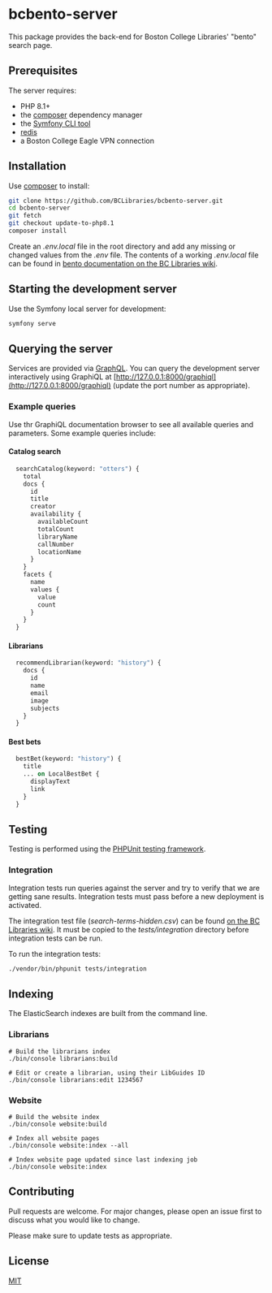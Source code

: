 # bcbento-server

This package provides the back-end for Boston College Libraries' "bento" search page.

## Prerequisites

The server requires:

* PHP 8.1+
* the [composer](https://getcomposer.org/doc/00-intro.md#installation-linux-unix-macos) dependency manager
* the [Symfony CLI tool](https://symfony.com/download)
* [redis](https://redis.io/)
* a Boston College Eagle VPN connection

## Installation

Use [composer](https://getcomposer.org/doc/00-intro.md#installation-linux-unix-macos) to install:

```bash
git clone https://github.com/BCLibraries/bcbento-server.git
cd bcbento-server
git fetch
git checkout update-to-php8.1
composer install
```

Create an _.env.local_ file in the root directory and add any missing or changed values from the _.env_ file. The 
contents of a working _.env.local_ file can be found in [bento documentation on the BC Libraries wiki](https://bcwiki.bc.edu/display/UL/Bento+search#Bentosearch-Configuration).

## Starting the development server

Use the Symfony local server for development:

```bash
symfony serve
```

## Querying the server

Services are provided via [GraphQL](https://graphql.org/). You can query the development server interactively using GraphiQL at [http://127.0.0.1:8000/graphiql](http://127.0.0.1:8000/graphiql) (update the port number as appropriate).

### Example queries

Use thr GraphiQL documentation browser to see all available queries and parameters. Some example queries include:

#### Catalog search
```graphql
  searchCatalog(keyword: "otters") {
    total
    docs {
      id
      title
      creator
      availability {
        availableCount
        totalCount
        libraryName
        callNumber
        locationName
      }
    }
    facets {
      name
      values {
        value
        count
      }
    }
  }
```

#### Librarians
```graphql
  recommendLibrarian(keyword: "history") {
    docs {
      id
      name
      email
      image
      subjects
    }
  }
```

#### Best bets

```graphql
  bestBet(keyword: "history") {
    title
    ... on LocalBestBet {
      displayText
      link
    }
  }
```

## Testing

Testing is performed using the [PHPUnit testing framework](https://phpunit.readthedocs.io/en/9.5/).

### Integration

Integration tests run queries against the server and try to verify that we are getting sane results. Integration tests 
must pass before a new deployment is activated.

The integration test file (_search-terms-hidden.csv_) can be found [on the BC Libraries wiki](https://bcwiki.bc.edu/display/UL/Bento+search#Bentosearch-Testsearchqueries). 
It must be copied to the _tests/integration_ directory before integration tests can be run.

To run the integration tests:

```bash
./vendor/bin/phpunit tests/integration
```

## Indexing

The ElasticSearch indexes are built from the command line.

### Librarians

```shell
# Build the librarians index
./bin/console librarians:build

# Edit or create a librarian, using their LibGuides ID
./bin/console librarians:edit 1234567
```

### Website

```shell
# Build the website index
./bin/console website:build

# Index all website pages
./bin/console website:index --all

# Index website page updated since last indexing job
./bin/console website:index
```

## Contributing
Pull requests are welcome. For major changes, please open an issue first to discuss what you would like to change.

Please make sure to update tests as appropriate.

## License
[MIT](https://choosealicense.com/licenses/mit/)